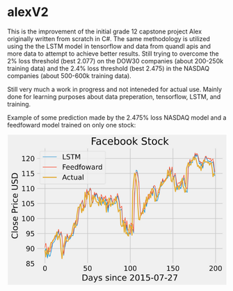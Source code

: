 # alexV2

This is the improvement of the initial grade 12 capstone project Alex originally written from scratch in C#. The same methodology is utilized using the the LSTM model in tensorflow and data from quandl apis and more data to attempt to achieve better results. Still trying to overcome the 2% loss threshold (best 2.077) on the DOW30 companies (about 200-250k training data) and the 2.4% loss threshold (best 2.475) in the NASDAQ companies (about 500-600k training data). 

Still very much a work in progress and not inteneded for actual use. Mainly done for learning purposes about data preperation, tensorflow, LSTM, and training.

Example of some prediction made by the 2.475% loss NASDAQ model and a feedfoward model trained on only one stock:

![](images/2.475.png)
